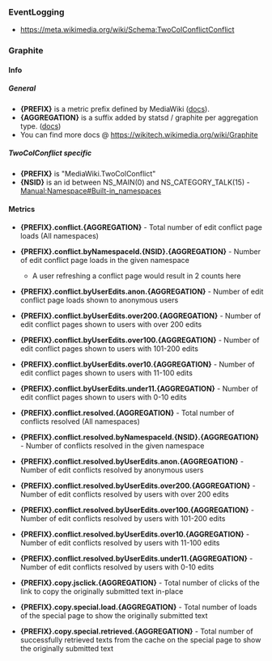 ### EventLogging

* https://meta.wikimedia.org/wiki/Schema:TwoColConflictConflict

### Graphite

#### Info

##### General

* **{PREFIX}** is a metric prefix defined by MediaWiki ([docs](https://www.mediawiki.org/wiki/Manual:$wgStatsdMetricPrefix)).
* **{AGGREGATION}** is a suffix added by statsd / graphite per aggregation type. ([docs](https://wikitech.wikimedia.org/wiki/Graphite#Extended_properties))
* You can find more docs @ https://wikitech.wikimedia.org/wiki/Graphite

##### TwoColConflict specific

* **{PREFIX}** is "MediaWiki.TwoColConflict"
* **{NSID}** is an id between NS_MAIN(0) and NS_CATEGORY_TALK(15) - [Manual:Namespace#Built-in_namespaces](https://www.mediawiki.org/wiki/Manual:Namespace#Built-in_namespaces)

#### Metrics

* **{PREFIX}.conflict.{AGGREGATION}** - Total number of edit conflict page loads (All namespaces)
* **{PREFIX}.conflict.byNamespaceId.{NSID}.{AGGREGATION}** - Number of edit conflict page loads in the given namespace
  * A user refreshing a conflict page would result in 2 counts here
* **{PREFIX}.conflict.byUserEdits.anon.{AGGREGATION}** - Number of edit conflict page loads shown to anonymous users
* **{PREFIX}.conflict.byUserEdits.over200.{AGGREGATION}** - Number of edit conflict pages shown to users with over 200 edits
* **{PREFIX}.conflict.byUserEdits.over100.{AGGREGATION}** - Number of edit conflict pages shown to users with 101-200 edits
* **{PREFIX}.conflict.byUserEdits.over10.{AGGREGATION}** - Number of edit conflict pages shown to users with 11-100 edits
* **{PREFIX}.conflict.byUserEdits.under11.{AGGREGATION}** - Number of edit conflict pages shown to users with 0-10 edits


* **{PREFIX}.conflict.resolved.{AGGREGATION}** - Total number of conflicts resolved (All namespaces)
* **{PREFIX}.conflict.resolved.byNamespaceId.{NSID}.{AGGREGATION}** - Number of conflicts resolved in the given namespace
* **{PREFIX}.conflict.resolved.byUserEdits.anon.{AGGREGATION}** - Number of edit conflicts resolved by anonymous users
* **{PREFIX}.conflict.resolved.byUserEdits.over200.{AGGREGATION}** - Number of edit conflicts resolved by users with over 200 edits
* **{PREFIX}.conflict.resolved.byUserEdits.over100.{AGGREGATION}** - Number of edit conflicts resolved by users with 101-200 edits
* **{PREFIX}.conflict.resolved.byUserEdits.over10.{AGGREGATION}** - Number of edit conflicts resolved by users with 11-100 edits
* **{PREFIX}.conflict.resolved.byUserEdits.under11.{AGGREGATION}** - Number of edit conflicts resolved by users with 0-10 edits


* **{PREFIX}.copy.jsclick.{AGGREGATION}** - Total number of clicks of the link to copy the originally submitted text in-place
* **{PREFIX}.copy.special.load.{AGGREGATION}** - Total number of loads of the special page to show the originally submitted text
* **{PREFIX}.copy.special.retrieved.{AGGREGATION}** - Total number of successfully retrieved texts from the cache on the special page to show the originally submitted text
